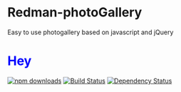 # Redman-photoGallery
Easy to use photogallery based on javascript and jQuery

<h1 style='color:blue !important'>Hey</h1>
<p>
<a target="_blank" rel="noopener noreferrer" href="#"><img src="https://camo.githubusercontent.com/d2b50e6a9f621be7350a3f2b68e64f48ccfe7c50/68747470733a2f2f696d672e736869656c64732e696f2f6e706d2f64742f72656163742d70686f746f2d67616c6c6572792e737667" alt="npm downloads" data-canonical-src="https://img.shields.io/npm/dt/react-photo-gallery.svg" style="max-width:100%;"></a>
<a href="#"><img src="https://camo.githubusercontent.com/f2973900752fdbcc941377c8494b7f1bde0bc939/68747470733a2f2f7472617669732d63692e6f72672f6e657074756e69616e2f72656163742d70686f746f2d67616c6c6572792e7376673f6272616e63683d6d6173746572" alt="Build Status" data-canonical-src="https://travis-ci.org/neptunian/react-photo-gallery.svg?branch=master" style="max-width:100%;"></a>
<a href="#" rel="nofollow"><img src="https://camo.githubusercontent.com/893d9d49cf6697cd20474cb2c27fdd7ff077a04e/68747470733a2f2f64617669642d646d2e6f72672f6e657074756e69616e2f72656163742d70686f746f2d67616c6c6572792e737667" alt="Dependency Status" data-canonical-src="https://david-dm.org/neptunian/react-photo-gallery.svg" style="max-width:100%;"></a>
</p>
